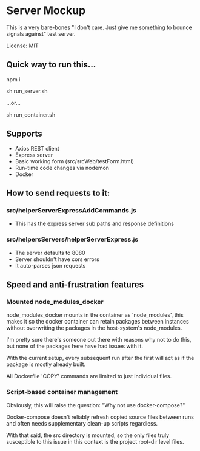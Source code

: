 # Server Mockup

This is a very bare-bones "I don't care. Just give me something to bounce signals against" test server.

License: MIT

## Quick way to run this...

npm i

sh run_server.sh

...or...

sh run_container.sh

## Supports

-   Axios REST client
-   Express server
-   Basic working form (src/srcWeb/testForm.html)
-   Run-time code changes via nodemon
-   Docker

## How to send requests to it:

### src/helperServerExpressAddCommands.js

-   This has the express server sub paths and response definitions

### src/helpersServers/helperServerExpress.js

-   The server defaults to 8080
-   Server shouldn't have cors errors
-   It auto-parses json requests

## Speed and anti-frustration features

### Mounted node_modules_docker

node_modules_docker mounts in the container as 'node_modules', this makes it so
the docker container can retain packages between instances without overwriting the
packages in the host-system's node_modules.

I'm pretty sure there's someone out there with reasons why not to do this, but none
of the packages here have had issues with it.

With the current setup, every subsequent run after the first will act as if the package
is mostly already built.

All Dockerfile 'COPY' commands are limited to just individual files.

### Script-based container management

Obviously, this will raise the question: "Why not use docker-compose?"

Docker-compose doesn't reliably refresh copied source files between runs and often needs
supplementary clean-up scripts regardless.

With that said, the src directory is mounted, so the only files truly susceptible to this
issue in this context is the project root-dir level files.
